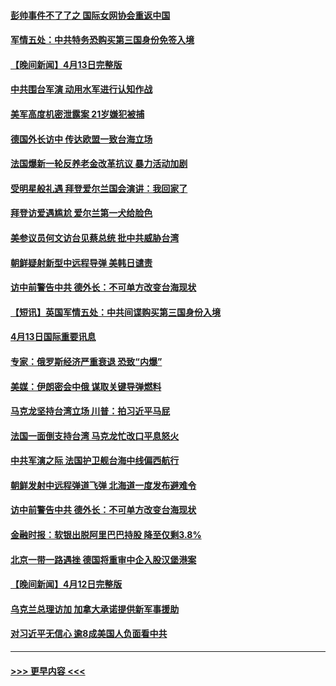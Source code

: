 #### [彭帅事件不了了之 国际女网协会重返中国](../pages/prog202/a103690496.md?t=04141243) 
#### [军情五处：中共特务恐购买第三国身份免签入境](../pages/prog202/a103690433.md?t=04141243) 
#### [【晚间新闻】4月13日完整版](../pages/prog202/a103690436.md?t=04141243) 
#### [中共围台军演 动用水军进行认知作战](../pages/prog202/a103690423.md?t=04141243) 
#### [美军高度机密泄露案 21岁嫌犯被捕](../pages/prog202/a103690362.md?t=04141243) 
#### [德国外长访中 传达欧盟一致台海立场](../pages/prog202/a103690327.md?t=04141243) 
#### [法国爆新一轮反养老金改革抗议 暴力活动加剧](../pages/prog202/a103690325.md?t=04141243) 
#### [受明星般礼遇 拜登爱尔兰国会演讲：我回家了](../pages/prog202/a103690321.md?t=04141243) 
#### [拜登访爱遇尴尬 爱尔兰第一犬给脸色](../pages/prog202/a103690322.md?t=04141243) 
#### [美参议员何文访台见蔡总统 批中共威胁台湾](../pages/prog202/a103690168.md?t=04141243) 
#### [朝鲜疑射新型中远程导弹 美韩日谴责](../pages/prog202/a103690169.md?t=04141243) 
#### [访中前警告中共 德外长：不可单方改变台海现状](../pages/prog202/a103690166.md?t=04141243) 
#### [【短讯】英国军情五处：中共间谍购买第三国身份入境](../pages/prog202/a103690165.md?t=04141243) 
#### [4月13日国际重要讯息](../pages/prog202/a103689898.md?t=04141243) 
#### [专家：俄罗斯经济严重衰退 恐致“内爆”](../pages/prog202/a103689914.md?t=04141243) 
#### [美媒：伊朗密会中俄 谋取关键导弹燃料](../pages/prog202/a103689863.md?t=04141243) 
#### [马克龙坚持台湾立场 川普：拍习近平马屁](../pages/prog202/a103689910.md?t=04141243) 
#### [法国一面倒支持台湾 马克龙忙改口平息怒火](../pages/prog202/a103689872.md?t=04141243) 
#### [中共军演之际 法国护卫舰台海中线偏西航行](../pages/prog202/a103689790.md?t=04141243) 
#### [朝鲜发射中远程弹道飞弹 北海道一度发布避难令](../pages/prog202/a103689772.md?t=04141243) 
#### [访中前警告中共 德外长：不可单方改变台海现状](../pages/prog202/a103689769.md?t=04141243) 
#### [金融时报：软银出脱阿里巴巴持股 降至仅剩3.8%](../pages/prog202/a103689760.md?t=04141243) 
#### [北京一带一路遇挫 德国将重审中企入股汉堡港案](../pages/prog202/a103689740.md?t=04141243) 
#### [【晚间新闻】4月12日完整版](../pages/prog202/a103689616.md?t=04141243) 
#### [乌克兰总理访加 加拿大承诺提供新军事援助](../pages/prog202/a103689627.md?t=04141243) 
#### [对习近平无信心 逾8成美国人负面看中共](../pages/prog202/a103689617.md?t=04141243) 

----
#### [ >>> 更早内容 <<< ](../indexes/prog202-earlier.md)

